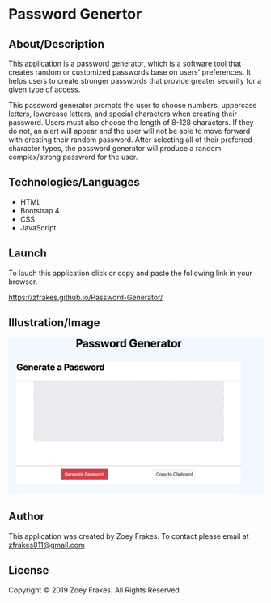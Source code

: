 # Password Genertor

## About/Description
This application is a password generator, which is a software tool that creates random or customized passwords base on users' preferences. It helps users to create stronger passwords that provide greater security for a given type of access. 

This password generator prompts the user to choose numbers, uppercase letters, lowercase letters, and special characters when creating their password. Users must also choose the length of  8-128 characters. If they do not, an alert will appear and the user will not be able to move forward with creating their random password. After selecting all of their preferred character types, the password generator will produce a random complex/strong password for the user.

## Technologies/Languages 
* HTML
* Bootstrap 4
* CSS
* JavaScript

## Launch 
To lauch this application click or copy and paste the following link in your browser.

https://zfrakes.github.io/Password-Generator/

## Illustration/Image 
![alt text](./Password-generator.png "Password Generator")
## Author 
This application was created by Zoey Frakes. To contact please email at zfrakes811@gmail.com

## License 
Copyright © 2019 Zoey Frakes. All Rights Reserved.